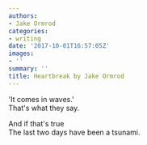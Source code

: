 ```yaml
---
authors:
- Jake Ormrod
categories:
- writing
date: '2017-10-01T16:57:05Z'
images:
- ''
summary: ''
title: Heartbreak by Jake Ormrod
---
```

'It comes in waves.'<br>
That's what they say.<br>

And if that's true<br>
The last two days have been a tsunami.<br>